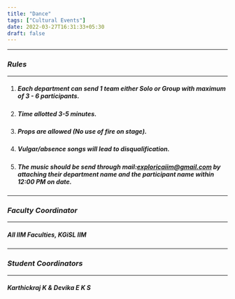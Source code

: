 ```yaml
---
title: "Dance"
tags: ["Cultural Events"]
date: 2022-03-27T16:31:33+05:30
draft: false
---
```

***
### ***Rules***
***
1. ##### Each department can send 1 team either Solo or Group with maximum of 3 - 6 participants.
2. ##### Time allotted 3-5 minutes.
3. ##### Props are allowed (No use of fire on stage).
4. ##### Vulgar/absence songs will lead to disqualification.
5. ##### The music should be send through mail:exploricaiim@gmail.com by attaching their department name and the participant name within 12:00 PM on date.


***
### ***Faculty Coordinator***
***
##### All IIM Faculties, KGiSL IIM

***
### ***Student Coordinators***
***
##### Karthickraj K & Devika E K S




